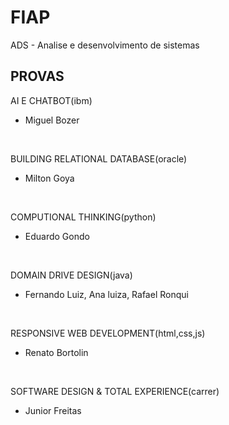 # FIAP
ADS - Analise e desenvolvimento de sistemas
<br/>
## PROVAS
AI E CHATBOT(ibm)
- Miguel Bozer
</br>

BUILDING RELATIONAL DATABASE(oracle)
- Milton Goya
</br>

COMPUTIONAL THINKING(python)
- Eduardo Gondo
<br/>

DOMAIN DRIVE DESIGN(java)
- Fernando Luiz, Ana luiza, Rafael Ronqui
<br/>

RESPONSIVE WEB DEVELOPMENT(html,css,js)
- Renato Bortolin
<br/>

SOFTWARE DESIGN & TOTAL EXPERIENCE(carrer)
- Junior Freitas
